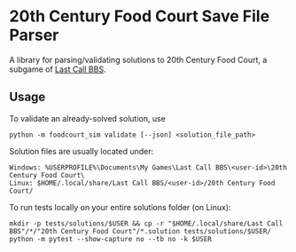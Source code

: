 # 20th Century Food Court Save File Parser

A library for parsing/validating solutions to 20th Century Food Court, a subgame of [Last Call BBS](https://zachtronics.com/last-call-bbs/).

## Usage

To validate an already-solved solution, use
```
python -m foodcourt_sim validate [--json] <solution_file_path>
```

Solution files are usually located under:
```
Windows: %USERPROFILE%\Documents\My Games\Last Call BBS\<user-id>\20th Century Food Court\
Linux: $HOME/.local/share/Last Call BBS/<user-id>/20th Century Food Court/
```

To run tests locally on your entire solutions folder (on Linux):
```
mkdir -p tests/solutions/$USER && cp -r "$HOME/.local/share/Last Call BBS"/*/"20th Century Food Court"/*.solution tests/solutions/$USER/
python -m pytest --show-capture no --tb no -k $USER
```
